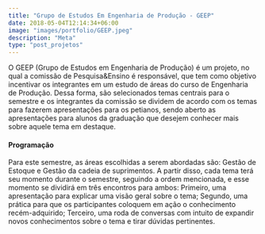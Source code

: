 ```yaml
---
title: "Grupo de Estudos Em Engenharia de Produção - GEEP"
date: 2018-05-04T12:14:34+06:00
image: "images/portfolio/GEEP.jpeg"
description: "Meta"
type: "post_projetos"
--- 
```


O GEEP (Grupo de Estudos em Engenharia de Produção) é um projeto, no qual a comissão de Pesquisa&Ensino é responsável, que tem como objetivo incentivar os integrantes em um estudo de áreas do curso de Engenharia de Produção. Dessa forma, são selecionados temas centrais para o semestre e os integrantes da comissão se dividem de acordo com os temas para fazerem apresentações para os petianos, sendo aberto as apresentações para alunos da graduação que desejem conhecer mais sobre aquele tema em destaque.

#### Programação

Para este semestre, as áreas escolhidas a serem abordadas são: Gestão de Estoque e  Gestão da cadeia de suprimentos. A partir disso, cada tema terá seu momento durante o semestre, seguindo a ordem mencionada, e esse momento se dividirá em três encontros para ambos: Primeiro, uma apresentação para explicar uma visão geral sobre o tema; Segundo, uma prática para que os participantes coloquem em ação o conhecimento recém-adquirido; Terceiro, uma roda de conversas com intuito de expandir novos conhecimentos sobre o tema e tirar dúvidas pertinentes.









